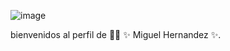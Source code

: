 

![image](https://user-images.githubusercontent.com/54967721/130877039-07255860-8d9b-4956-bc89-e0c702cf5c23.png)

bienvenidos al perfil de 👨‍🏫 ✨ Miguel Hernandez ✨.




